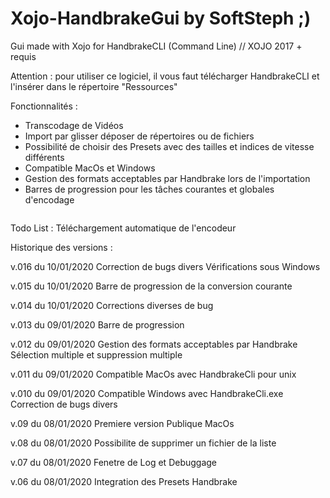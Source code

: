 # Xojo-HandbrakeGui by SoftSteph ;)
Gui made with Xojo for HandbrakeCLI (Command Line) // XOJO 2017 + requis

Attention : pour utiliser ce logiciel, il vous faut télécharger HandbrakeCLI et l'insérer dans le répertoire "Ressources"

Fonctionnalités :
- Transcodage de Vidéos
- Import par glisser déposer de répertoires ou de fichiers
- Possibilité de choisir des Presets avec des tailles et indices de vitesse différents
- Compatible MacOs et Windows
- Gestion des formats acceptables par Handbrake lors de l'importation
- Barres de progression pour les tâches courantes et globales d'encodage

<img scr="Screenshot.png">


Todo List :
Téléchargement automatique de l'encodeur

Historique des versions :

v.016 du 10/01/2020
Correction de bugs divers
Vérifications sous Windows

v.015 du 10/01/2020
Barre de progression de la conversion courante

v.014 du 10/01/2020
Corrections diverses de bug

v.013 du 09/01/2020
Barre de progression

v.012 du 09/01/2020
Gestion des formats acceptables par Handbrake
Sélection multiple et suppression multiple

v.011 du 09/01/2020
Compatible MacOs avec HandbrakeCli pour unix

v.010 du 09/01/2020
Compatible Windows avec HandbrakeCli.exe
Correction de bugs divers

v.09 du 08/01/2020
Premiere version Publique MacOs

v.08 du 08/01/2020
Possibilite de supprimer un fichier de la liste

v.07 du 08/01/2020
Fenetre de Log et Debuggage

v.06 du 08/01/2020
Integration des Presets Handbrake
